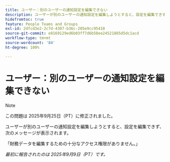 ```yaml
---
title: ユーザー：別のユーザーの通知設定を編集できない
description: ユーザーが別のユーザーの通知設定を編集しようとすると、設定を編集できず、エラーメッセージが表示されます。
hidefromtoc: true
feature: People Teams and Groups
exl-id: 2dfcd3e2-2c7d-4307-b36c-205e9cc95410
source-git-commit: e8169129ed6b03ff7d6b58ee24521885d5dc1acd
workflow-type: tm+mt
source-wordcount: '84'
ht-degree: 100%

---
```


# ユーザー：別のユーザーの通知設定を編集できない

>[!NOTE]
>
>この問題は 2025年9月25日（PT）に修正されました。

ユーザーが別のユーザーの通知設定を編集しようとすると、設定を編集できず、次のメッセージが表示されます。

「財務データを編集するための十分なアクセス権限がありません。」

_最初に報告されたのは 2025年9月9日（PT）です。_
